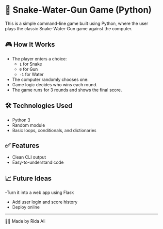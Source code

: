 # 🐍 Snake-Water-Gun Game (Python)

This is a simple command-line game built using Python, where the user plays the classic Snake-Water-Gun game against the computer.

## 🎮 How It Works

- The player enters a choice:
  - `1` for Snake
  - `0` for Gun
  - `-1` for Water
- The computer randomly chooses one.
- Game logic decides who wins each round.
- The game runs for 3 rounds and shows the final score.

## 🛠️ Technologies Used

- Python 3
- Random module
- Basic loops, conditionals, and dictionaries

## ✅ Features

- Clean CLI output
- Easy-to-understand code

## 📈 Future Ideas

-Turn it into a web app using Flask
- Add user login and score history
- Deploy online

---

👩‍💻 Made by Rida Ali
